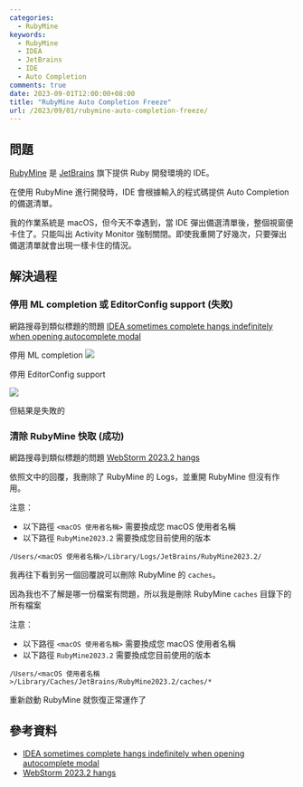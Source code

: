 ```yaml
---
categories:
  - RubyMine
keywords:
  - RubyMine
  - IDEA
  - JetBrains
  - IDE
  - Auto Completion
comments: true
date: 2023-09-01T12:00:00+08:00
title: "RubyMine Auto Completion Freeze"
url: /2023/09/01/rubymine-auto-completion-freeze/
---
```


## 問題

[RubyMine](https://www.jetbrains.com/ruby/features/) 是 [JetBrains](https://www.jetbrains.com/) 旗下提供 Ruby 開發環境的 IDE。

在使用 RubyMine 進行開發時，IDE 會根據輸入的程式碼提供 Auto Completion 的備選清單。

我的作業系統是 macOS，但今天不幸遇到，當 IDE 彈出備選清單後，整個視窗便卡住了。只能叫出 Activity Monitor 強制關閉。即使我重開了好幾次，只要彈出備選清單就會出現一樣卡住的情況。

## 解決過程

### 停用 ML completion 或 EditorConfig support (失敗)

網路搜尋到類似標題的問題 [IDEA sometimes complete hangs indefinitely when opening autocomplete modal](https://youtrack.jetbrains.com/issue/IDEA-280095/IDEA-sometimes-complete-hangs-indefinitely-when-opening-autocomplete-modal)

停用 ML completion
![](/images/2023-09-01/202309010001.png)

停用 EditorConfig support

![](/images/2023-09-01/202309010002.png)

但結果是失敗的

### 清除 RubyMine 快取 (成功)

網路搜尋到類似標題的問題 [WebStorm 2023.2 hangs](https://intellij-support.jetbrains.com/hc/en-us/community/posts/12843522069778-WebStorm-2023-2-hangs)

依照文中的回覆，我刪除了 RubyMine 的 Logs，並重開 RubyMine 但沒有作用。

注意：
- 以下路徑 `<macOS 使用者名稱>` 需要換成您 macOS 使用者名稱
- 以下路徑 `RubyMine2023.2` 需要換成您目前使用的版本

```
/Users/<macOS 使用者名稱>/Library/Logs/JetBrains/RubyMine2023.2/
```

我再往下看到另一個回覆說可以刪除 RubyMine 的 `caches`。

因為我也不了解是哪一份檔案有問題，所以我是刪除 RubyMine `caches` 目錄下的所有檔案

注意：
- 以下路徑 `<macOS 使用者名稱>` 需要換成您 macOS 使用者名稱
- 以下路徑 `RubyMine2023.2` 需要換成您目前使用的版本

```
/Users/<macOS 使用者名稱>/Library/Caches/JetBrains/RubyMine2023.2/caches/*
```

重新啟動 RubyMine 就恢復正常運作了

## 參考資料

- [IDEA sometimes complete hangs indefinitely when opening autocomplete modal](https://youtrack.jetbrains.com/issue/IDEA-280095/IDEA-sometimes-complete-hangs-indefinitely-when-opening-autocomplete-modal)
- [WebStorm 2023.2 hangs](https://intellij-support.jetbrains.com/hc/en-us/community/posts/12843522069778-WebStorm-2023-2-hangs)